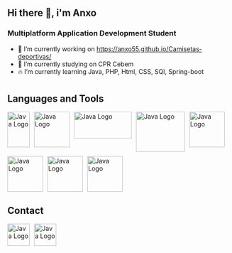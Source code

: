 ## Hi there 👋, i'm Anxo

### Multiplatform Application Development Student

- 🚀 I’m currently working on https://anxo55.github.io/Camisetas-deportivas/
- 🔭 I’m currently studying on CPR Cebem
- 🔥 I’m currently learning Java, PHP, Html, CSS, SQl, Spring-boot
#

## Languages and Tools

<div style="display: flex; flex-wrap: wrap; gap: 10px;">
  <img src="https://logodownload.org/wp-content/uploads/2016/10/html5-logo-2.png" alt="Java Logo" width="50" height="80">
  <img src="https://cdn.freebiesupply.com/logos/large/2x/css3-logo-png-transparent.png"alt="Java Logo" width="80" height="80">
  <img src="https://www.freepnglogos.com/uploads/javascript-png/javascript-logo-transparent-logo-javascript-images-3.png" alt="Java Logo" width="130" height="60">
  <img src="https://cdn.freebiesupply.com/logos/thumbs/2x/nodejs-1-logo.png"alt="Java Logo" width="110" height="90">
  <img src="https://brandlogos.net/wp-content/uploads/2021/09/bootstrap-logo.png" alt="Java Logo" width="80" height="80">
  <img src="https://pngimg.com/uploads/php/php_PNG43.png" alt="Java Logo" width="80" height="80">
  <img src="https://s28309.pcdn.co/wp-content/themes/321-web-marketing/assets/images/mysql-logo-256.png" alt="Java Logo" width="80" height="80">
  <img src="https://humancoders-formations.s3.amazonaws.com/uploads/course/logo/93/formation-git-avance.png" alt="Java Logo" width="80" height="80">
  
</div>

## Contact

<div style="display: flex; flex-wrap: wrap; gap: 10px;">
<a href="https://www.linkedin.com/in/anxo-campos-b6878a265/" target="_blank">
    <img src="https://pngimg.com/uploads/linkedIn/linkedIn_PNG7.png" alt="Java Logo" width="50" height="50">
  </a>
  <a href="https://www.instagram.com/anxocampoos_/" target="_blank">
    <img src="https://logodownload.org/wp-content/uploads/2017/04/instagram-logo-3.png" alt="Java Logo" width="50" height="50">
  </a>
</div>

